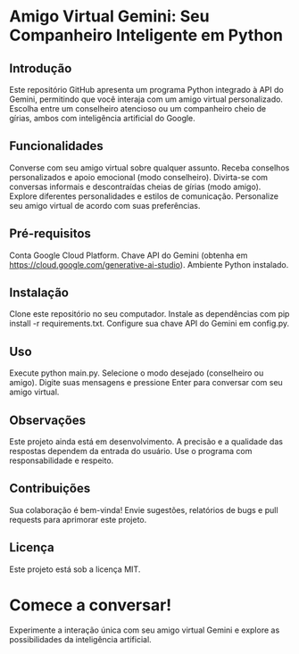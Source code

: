 # Amigo Virtual Gemini: Seu Companheiro Inteligente em Python 

## Introdução

Este repositório GitHub apresenta um programa Python integrado à API do Gemini, permitindo que você interaja com um amigo virtual personalizado. Escolha entre um conselheiro atencioso ou um companheiro cheio de gírias, ambos com inteligência artificial do Google.

## Funcionalidades

Converse com seu amigo virtual sobre qualquer assunto.
Receba conselhos personalizados e apoio emocional (modo conselheiro).
Divirta-se com conversas informais e descontraídas cheias de gírias (modo amigo).
Explore diferentes personalidades e estilos de comunicação.
Personalize seu amigo virtual de acordo com suas preferências.

## Pré-requisitos
Conta Google Cloud Platform.
Chave API do Gemini (obtenha em https://cloud.google.com/generative-ai-studio).
Ambiente Python instalado.

## Instalação
Clone este repositório no seu computador.
Instale as dependências com pip install -r requirements.txt.
Configure sua chave API do Gemini em config.py.

## Uso
Execute python main.py.
Selecione o modo desejado (conselheiro ou amigo).
Digite suas mensagens e pressione Enter para conversar com seu amigo virtual.

## Observações
Este projeto ainda está em desenvolvimento.
A precisão e a qualidade das respostas dependem da entrada do usuário.
Use o programa com responsabilidade e respeito.

## Contribuições
Sua colaboração é bem-vinda! Envie sugestões, relatórios de bugs e pull requests para aprimorar este projeto.

## Licença
Este projeto está sob a licença MIT.

# Comece a conversar!
Experimente a interação única com seu amigo virtual Gemini e explore as possibilidades da inteligência artificial.
